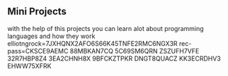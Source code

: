 ## Mini Projects

with the help of this projects you can learn alot about programming languages and how they work
elliotngrock=7JXHQNX2AFO6S66K45TNFE2RMC6NGX3R
rec-pass=CKSCE9AEMC
88MBKAN7CQ
5C69SM6QRN
ZSZUFH7VFE
32R7HBP8Z4
3EA2CHNH8X
9BFCKZTPKR
DNGT8QUACZ
KK3ECRDHV3
EHWW75XFRK

